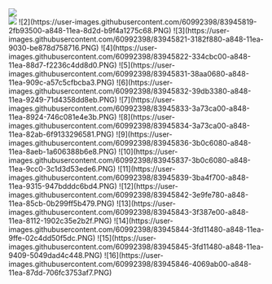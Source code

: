<div style="margin-bottom:100px">
<img src="https://user-images.githubusercontent.com/60992398/83945818-2e880800-a848-11ea-9399-f8605c29626c.PNG"/>
<div>
<img src="https://user-images.githubusercontent.com/60992398/83945819-2fb93500-a848-11ea-8d2d-b9f4a1275c68.PNG"/>
![2](https://user-images.githubusercontent.com/60992398/83945819-2fb93500-a848-11ea-8d2d-b9f4a1275c68.PNG)
![3](https://user-images.githubusercontent.com/60992398/83945821-3182f880-a848-11ea-9030-be878d758716.PNG)
![4](https://user-images.githubusercontent.com/60992398/83945822-334cbc00-a848-11ea-88d7-f2236c4dd8d0.PNG)
![5](https://user-images.githubusercontent.com/60992398/83945831-38aa0680-a848-11ea-909c-a57c5cfbcba3.PNG)
![6](https://user-images.githubusercontent.com/60992398/83945832-39db3380-a848-11ea-9249-71d4358dd8eb.PNG)
![7](https://user-images.githubusercontent.com/60992398/83945833-3a73ca00-a848-11ea-8924-746c081e4e3b.PNG)
![8](https://user-images.githubusercontent.com/60992398/83945834-3a73ca00-a848-11ea-82ab-6f9133296581.PNG)
![9](https://user-images.githubusercontent.com/60992398/83945836-3b0c6080-a848-11ea-8aeb-1a606388b6e8.PNG)
![10](https://user-images.githubusercontent.com/60992398/83945837-3b0c6080-a848-11ea-9cc0-3c1d3d53ede6.PNG)
![11](https://user-images.githubusercontent.com/60992398/83945839-3ba4f700-a848-11ea-9315-947bdddc6bd4.PNG)
![12](https://user-images.githubusercontent.com/60992398/83945842-3e9fe780-a848-11ea-85cb-0b299ff5b479.PNG)
![13](https://user-images.githubusercontent.com/60992398/83945843-3f387e00-a848-11ea-8112-1902c35e2b2f.PNG)
![14](https://user-images.githubusercontent.com/60992398/83945844-3fd11480-a848-11ea-9ffe-02c4dd50f5dc.PNG)
![15](https://user-images.githubusercontent.com/60992398/83945845-3fd11480-a848-11ea-9409-5049dad4c448.PNG)
![16](https://user-images.githubusercontent.com/60992398/83945846-4069ab00-a848-11ea-87dd-706fc3753af7.PNG)
